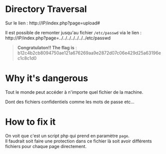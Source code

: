 # Directory Traversal

Sur le lien : http://IP/index.php?page=upload#

Il est possible de remonter jusqu'au fichier `/etc/passwd` via le lien : http://IP/index.php?page=../../../../../../../etc/passwd

> **Congratulaton!! The flag is** : b12c4b2cb8094750ae121a676269aa9e2872d07c06e429d25a63196ec1c8c1d0

# Why it's dangerous

Tout le monde peut accéder à n'importe quel fichier de la machine.

Dont des fichiers confidentiels comme les mots de passe etc...

# How to fix it

On voit que c'est un script php qui prend en paramètre `page`. \
Il faudrait soit faire une protection dans ce fichier là soit avoir différents fichiers pour chaque page directement.
